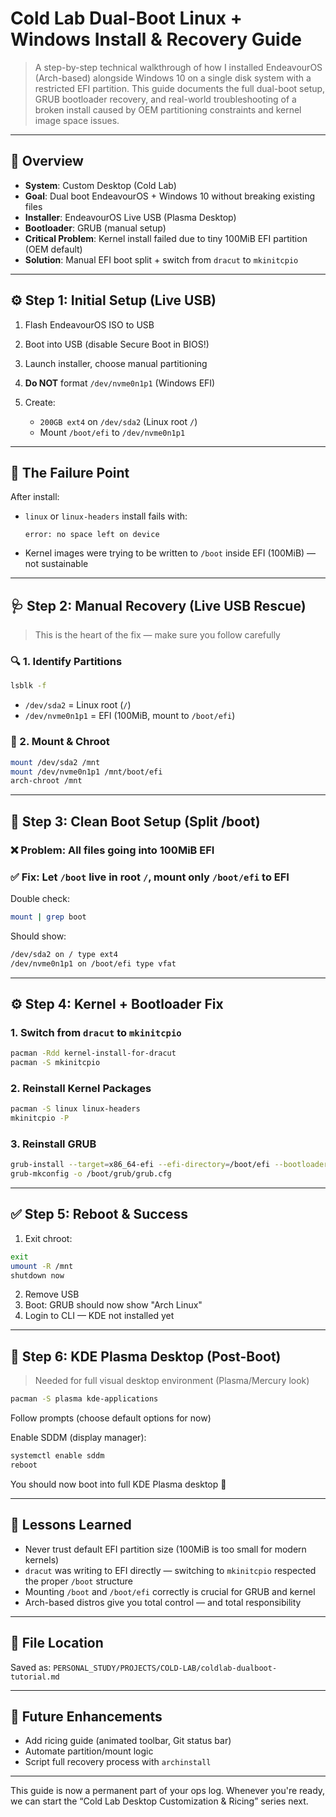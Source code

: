 # Cold Lab Dual-Boot Linux + Windows Install & Recovery Guide

> A step-by-step technical walkthrough of how I installed EndeavourOS (Arch-based) alongside Windows 10 on a single disk system with a restricted EFI partition. This guide documents the full dual-boot setup, GRUB bootloader recovery, and real-world troubleshooting of a broken install caused by OEM partitioning constraints and kernel image space issues.

---

## 🧠 Overview

* **System**: Custom Desktop (Cold Lab)
* **Goal**: Dual boot EndeavourOS + Windows 10 without breaking existing files
* **Installer**: EndeavourOS Live USB (Plasma Desktop)
* **Bootloader**: GRUB (manual setup)
* **Critical Problem**: Kernel install failed due to tiny 100MiB EFI partition (OEM default)
* **Solution**: Manual EFI boot split + switch from `dracut` to `mkinitcpio`

---

## ⚙️ Step 1: Initial Setup (Live USB)

1. Flash EndeavourOS ISO to USB
2. Boot into USB (disable Secure Boot in BIOS!)
3. Launch installer, choose manual partitioning
4. **Do NOT** format `/dev/nvme0n1p1` (Windows EFI)
5. Create:

   * `200GB ext4` on `/dev/sda2` (Linux root `/`)
   * Mount `/boot/efi` to `/dev/nvme0n1p1`

---

## 🧨 The Failure Point

After install:

* `linux` or `linux-headers` install fails with:

  ```
  error: no space left on device
  ```
* Kernel images were trying to be written to `/boot` inside EFI (100MiB) — not sustainable

---

## 🩺 Step 2: Manual Recovery (Live USB Rescue)

> This is the heart of the fix — make sure you follow carefully

### 🔍 1. Identify Partitions

```bash
lsblk -f
```

* `/dev/sda2` = Linux root (`/`)
* `/dev/nvme0n1p1` = EFI (100MiB, mount to `/boot/efi`)

### 🔧 2. Mount & Chroot

```bash
mount /dev/sda2 /mnt
mount /dev/nvme0n1p1 /mnt/boot/efi
arch-chroot /mnt
```

---

## 🧼 Step 3: Clean Boot Setup (Split /boot)

### ❌ Problem: All files going into 100MiB EFI

### ✅ Fix: Let `/boot` live in root `/`, mount only `/boot/efi` to EFI

Double check:

```bash
mount | grep boot
```

Should show:

```bash
/dev/sda2 on / type ext4
/dev/nvme0n1p1 on /boot/efi type vfat
```

---

## ⚙️ Step 4: Kernel + Bootloader Fix

### 1. Switch from `dracut` to `mkinitcpio`

```bash
pacman -Rdd kernel-install-for-dracut
pacman -S mkinitcpio
```

### 2. Reinstall Kernel Packages

```bash
pacman -S linux linux-headers
mkinitcpio -P
```

### 3. Reinstall GRUB

```bash
grub-install --target=x86_64-efi --efi-directory=/boot/efi --bootloader-id=GRUB
grub-mkconfig -o /boot/grub/grub.cfg
```

---

## ✅ Step 5: Reboot & Success

1. Exit chroot:

```bash
exit
umount -R /mnt
shutdown now
```

2. Remove USB
3. Boot: GRUB should now show "Arch Linux"
4. Login to CLI — KDE not installed yet

---

## 🎨 Step 6: KDE Plasma Desktop (Post-Boot)

> Needed for full visual desktop environment (Plasma/Mercury look)

```bash
pacman -S plasma kde-applications
```

Follow prompts (choose default options for now)

Enable SDDM (display manager):

```bash
systemctl enable sddm
reboot
```

You should now boot into full KDE Plasma desktop 🎉

---

## 🧠 Lessons Learned

* Never trust default EFI partition size (100MiB is too small for modern kernels)
* `dracut` was writing to EFI directly — switching to `mkinitcpio` respected the proper `/boot` structure
* Mounting `/boot` and `/boot/efi` correctly is crucial for GRUB and kernel
* Arch-based distros give you total control — and total responsibility

---

## 📂 File Location

Saved as: `PERSONAL_STUDY/PROJECTS/COLD-LAB/coldlab-dualboot-tutorial.md`

---

## 🧩 Future Enhancements

* Add ricing guide (animated toolbar, Git status bar)
* Automate partition/mount logic
* Script full recovery process with `archinstall`

---

This guide is now a permanent part of your ops log. Whenever you're ready, we can start the “Cold Lab Desktop Customization & Ricing” series next.
